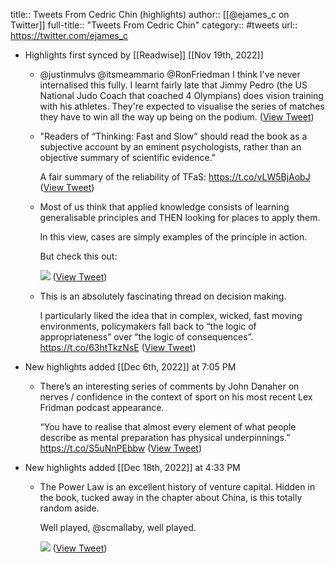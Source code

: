title:: Tweets From Cedric Chin (highlights)
author:: [[@ejames_c on Twitter]]
full-title:: "Tweets From Cedric Chin"
category:: #tweets
url:: https://twitter.com/ejames_c

- Highlights first synced by [[Readwise]] [[Nov 19th, 2022]]
	- @justinmulvs @itsmeammario @RonFriedman I think I've never internalised this fully. I learnt fairly late that Jimmy Pedro (the US National Judo Coach that coached 4 Olympians) does vision training with his athletes. They're expected to visualise the series of matches they have to win all the way up being on the podium. ([View Tweet](https://twitter.com/ejames_c/status/1408257158433566721))
	- "Readers of “Thinking: Fast and Slow” should read the book as a subjective account by an eminent psychologists, rather than an objective summary of scientific evidence."
	  
	  A fair summary of the reliability of TFaS:  https://t.co/vLW5BjAobJ ([View Tweet](https://twitter.com/ejames_c/status/1451099023020945412))
	- Most of us think that applied knowledge consists of learning generalisable principles and THEN looking for places to apply them.
	  
	  In this view, cases are simply examples of the principle in action.
	  
	  But check this out: 
	  
	  ![](https://pbs.twimg.com/media/FJSv3tAaQAMTFz-.jpg) ([View Tweet](https://twitter.com/ejames_c/status/1483003558236925952))
	- This is an absolutely fascinating thread on decision making.
	  
	  I particularly liked the idea that in complex, wicked, fast moving environments, policymakers fall back to “the logic of appropriateness” over “the logic of consequences”. https://t.co/63htTkzNsE ([View Tweet](https://twitter.com/ejames_c/status/1498496421468975104))
- New highlights added [[Dec 6th, 2022]] at 7:05 PM
	- There’s an interesting series of comments by John Danaher on nerves / confidence in the context of sport on his most recent Lex Fridman podcast appearance. 
	  
	  “You have to realise that almost every element of what people describe as mental preparation has physical underpinnings.” https://t.co/S5uNnPEbbw ([View Tweet](https://twitter.com/ejames_c/status/1599946602000822272))
- New highlights added [[Dec 18th, 2022]] at 4:33 PM
	- The Power Law is an excellent history of venture capital. Hidden in the book, tucked away in the chapter about China, is this totally random aside. 
	  
	  Well played, @scmallaby, well played. 
	  
	  ![](https://pbs.twimg.com/media/FkOx2WMakAEjFa6.jpg) ([View Tweet](https://twitter.com/ejames_c/status/1604321451037057024))